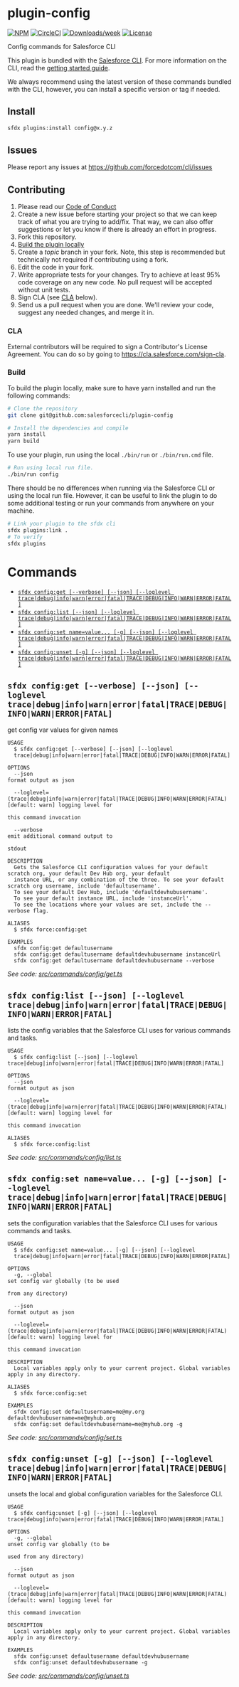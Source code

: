 # plugin-config

[![NPM](https://img.shields.io/npm/v/@salesforce/plugin-config.svg?label=@salesforce/plugin-config)](https://www.npmjs.com/package/@salesforce/plugin-config) [![CircleCI](https://circleci.com/gh/salesforcecli/plugin-config/tree/main.svg?style=shield)](https://circleci.com/gh/salesforcecli/plugin-config/tree/main) [![Downloads/week](https://img.shields.io/npm/dw/@salesforce/plugin-config.svg)](https://npmjs.org/package/@salesforce/plugin-config) [![License](https://img.shields.io/badge/License-BSD%203--Clause-brightgreen.svg)](https://raw.githubusercontent.com/salesforcecli/plugin-config/main/LICENSE.txt)

Config commands for Salesforce CLI

This plugin is bundled with the [Salesforce CLI](https://developer.salesforce.com/tools/sfdxcli). For more information on the CLI, read the [getting started guide](https://developer.salesforce.com/docs/atlas.en-us.sfdx_setup.meta/sfdx_setup/sfdx_setup_intro.htm).

We always recommend using the latest version of these commands bundled with the CLI, however, you can install a specific version or tag if needed.

## Install

```bash
sfdx plugins:install config@x.y.z
```

## Issues

Please report any issues at https://github.com/forcedotcom/cli/issues

## Contributing

1. Please read our [Code of Conduct](CODE_OF_CONDUCT.md)
2. Create a new issue before starting your project so that we can keep track of
   what you are trying to add/fix. That way, we can also offer suggestions or
   let you know if there is already an effort in progress.
3. Fork this repository.
4. [Build the plugin locally](#build)
5. Create a _topic_ branch in your fork. Note, this step is recommended but technically not required if contributing using a fork.
6. Edit the code in your fork.
7. Write appropriate tests for your changes. Try to achieve at least 95% code coverage on any new code. No pull request will be accepted without unit tests.
8. Sign CLA (see [CLA](#cla) below).
9. Send us a pull request when you are done. We'll review your code, suggest any needed changes, and merge it in.

### CLA

External contributors will be required to sign a Contributor's License
Agreement. You can do so by going to https://cla.salesforce.com/sign-cla.

### Build

To build the plugin locally, make sure to have yarn installed and run the following commands:

```bash
# Clone the repository
git clone git@github.com:salesforcecli/plugin-config

# Install the dependencies and compile
yarn install
yarn build
```

To use your plugin, run using the local `./bin/run` or `./bin/run.cmd` file.

```bash
# Run using local run file.
./bin/run config
```

There should be no differences when running via the Salesforce CLI or using the local run file. However, it can be useful to link the plugin to do some additional testing or run your commands from anywhere on your machine.

```bash
# Link your plugin to the sfdx cli
sfdx plugins:link .
# To verify
sfdx plugins
```

# Commands

<!-- commands -->
* [`sfdx config:get [--verbose] [--json] [--loglevel trace|debug|info|warn|error|fatal|TRACE|DEBUG|INFO|WARN|ERROR|FATAL]`](#sfdx-configget---verbose---json---loglevel-tracedebuginfowarnerrorfataltracedebuginfowarnerrorfatal)
* [`sfdx config:list [--json] [--loglevel trace|debug|info|warn|error|fatal|TRACE|DEBUG|INFO|WARN|ERROR|FATAL]`](#sfdx-configlist---json---loglevel-tracedebuginfowarnerrorfataltracedebuginfowarnerrorfatal)
* [`sfdx config:set name=value... [-g] [--json] [--loglevel trace|debug|info|warn|error|fatal|TRACE|DEBUG|INFO|WARN|ERROR|FATAL]`](#sfdx-configset-namevalue--g---json---loglevel-tracedebuginfowarnerrorfataltracedebuginfowarnerrorfatal)
* [`sfdx config:unset [-g] [--json] [--loglevel trace|debug|info|warn|error|fatal|TRACE|DEBUG|INFO|WARN|ERROR|FATAL]`](#sfdx-configunset--g---json---loglevel-tracedebuginfowarnerrorfataltracedebuginfowarnerrorfatal)

## `sfdx config:get [--verbose] [--json] [--loglevel trace|debug|info|warn|error|fatal|TRACE|DEBUG|INFO|WARN|ERROR|FATAL]`

get config var values for given names

```
USAGE
  $ sfdx config:get [--verbose] [--json] [--loglevel 
  trace|debug|info|warn|error|fatal|TRACE|DEBUG|INFO|WARN|ERROR|FATAL]

OPTIONS
  --json                                                                            format output as json

  --loglevel=(trace|debug|info|warn|error|fatal|TRACE|DEBUG|INFO|WARN|ERROR|FATAL)  [default: warn] logging level for
                                                                                    this command invocation

  --verbose                                                                         emit additional command output to
                                                                                    stdout

DESCRIPTION
  Gets the Salesforce CLI configuration values for your default scratch org, your default Dev Hub org, your default 
  instance URL, or any combination of the three. To see your default scratch org username, include 'defaultusername'.
  To see your default Dev Hub, include 'defaultdevhubusername'.
  To see your default instance URL, include 'instanceUrl'.
  To see the locations where your values are set, include the --verbose flag.

ALIASES
  $ sfdx force:config:get

EXAMPLES
  sfdx config:get defaultusername
  sfdx config:get defaultusername defaultdevhubusername instanceUrl
  sfdx config:get defaultusername defaultdevhubusername --verbose
```

_See code: [src/commands/config/get.ts](https://github.com/salesforcecli/plugin-config/blob/v1.2.25/src/commands/config/get.ts)_

## `sfdx config:list [--json] [--loglevel trace|debug|info|warn|error|fatal|TRACE|DEBUG|INFO|WARN|ERROR|FATAL]`

lists the config variables that the Salesforce CLI uses for various commands and tasks.

```
USAGE
  $ sfdx config:list [--json] [--loglevel trace|debug|info|warn|error|fatal|TRACE|DEBUG|INFO|WARN|ERROR|FATAL]

OPTIONS
  --json                                                                            format output as json

  --loglevel=(trace|debug|info|warn|error|fatal|TRACE|DEBUG|INFO|WARN|ERROR|FATAL)  [default: warn] logging level for
                                                                                    this command invocation

ALIASES
  $ sfdx force:config:list
```

_See code: [src/commands/config/list.ts](https://github.com/salesforcecli/plugin-config/blob/v1.2.25/src/commands/config/list.ts)_

## `sfdx config:set name=value... [-g] [--json] [--loglevel trace|debug|info|warn|error|fatal|TRACE|DEBUG|INFO|WARN|ERROR|FATAL]`

sets the configuration variables that the Salesforce CLI uses for various commands and tasks.

```
USAGE
  $ sfdx config:set name=value... [-g] [--json] [--loglevel 
  trace|debug|info|warn|error|fatal|TRACE|DEBUG|INFO|WARN|ERROR|FATAL]

OPTIONS
  -g, --global                                                                      set config var globally (to be used
                                                                                    from any directory)

  --json                                                                            format output as json

  --loglevel=(trace|debug|info|warn|error|fatal|TRACE|DEBUG|INFO|WARN|ERROR|FATAL)  [default: warn] logging level for
                                                                                    this command invocation

DESCRIPTION
  Local variables apply only to your current project. Global variables apply in any directory.

ALIASES
  $ sfdx force:config:set

EXAMPLES
  sfdx config:set defaultusername=me@my.org defaultdevhubusername=me@myhub.org
  sfdx config:set defaultdevhubusername=me@myhub.org -g
```

_See code: [src/commands/config/set.ts](https://github.com/salesforcecli/plugin-config/blob/v1.2.25/src/commands/config/set.ts)_

## `sfdx config:unset [-g] [--json] [--loglevel trace|debug|info|warn|error|fatal|TRACE|DEBUG|INFO|WARN|ERROR|FATAL]`

unsets the local and global configuration variables for the Salesforce CLI.

```
USAGE
  $ sfdx config:unset [-g] [--json] [--loglevel trace|debug|info|warn|error|fatal|TRACE|DEBUG|INFO|WARN|ERROR|FATAL]

OPTIONS
  -g, --global                                                                      unset config var globally (to be
                                                                                    used from any directory)

  --json                                                                            format output as json

  --loglevel=(trace|debug|info|warn|error|fatal|TRACE|DEBUG|INFO|WARN|ERROR|FATAL)  [default: warn] logging level for
                                                                                    this command invocation

DESCRIPTION
  Local variables apply only to your current project. Global variables apply in any directory.

EXAMPLES
  sfdx config:unset defaultusername defaultdevhubusername
  sfdx config:unset defaultdevhubusername -g
```

_See code: [src/commands/config/unset.ts](https://github.com/salesforcecli/plugin-config/blob/v1.2.25/src/commands/config/unset.ts)_
<!-- commandsstop -->
